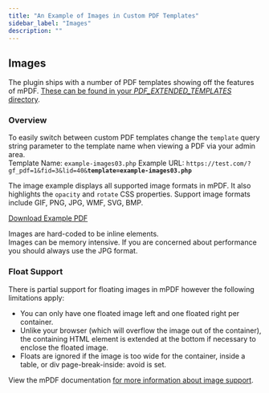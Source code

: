 ```yaml
---
title: "An Example of Images in Custom PDF Templates"
sidebar_label: "Images"
description: ""
---
```


<h2>Images</h2>
The plugin ships with a number of PDF templates showing off the features of mPDF. <a href="/v3/wheres-configuration-folder/">These can be found in your <em>PDF_EXTENDED_TEMPLATES</em> directory</a>.
<h3>Overview</h3>
<div class="message">To easily switch between custom PDF templates change the <code>template</code> query string parameter to the template name when viewing a PDF via your admin area.</div>
Template Name: <code>example-images03.php</code>
Example URL: <code>https://test.com/?gf_pdf=1&amp;fid=3&amp;lid=40&amp;<strong>template=example-images03.php</strong></code>

The image example displays all supported image formats in mPDF. It also highlights the <code>opacity</code> and <code>rotate</code> CSS properties. Support image formats include GIF, PNG, JPG, WMF, SVG, BMP.

<a href="https://resources.gravitypdf.com/uploads/sites/2/2013/05/example-images03.pdf">Download Example PDF</a>

<div class="message">Images are hard-coded to be inline elements.</div>
<div class="warning">Images can be memory intensive. If you are concerned about performance you should always use the JPG format.</div>
<h3>Float Support</h3>
There is partial support for floating images in mPDF however the following limitations apply:
<ul>
	<li>You can only have one floated image left and one floated right per container.</li>
	<li>Unlike your browser (which will overflow the image out of the container), the containing HTML element is extended at the bottom if necessary to enclose the floated image.</li>
	<li>Floats are ignored if the image is too wide for the container, inside a table, or div page-break-inside: avoid is set.</li>
</ul>
View the mPDF documentation <a href="http://mpdf.github.io/what-else-can-i-do/images.html">for more information about image support</a>.
